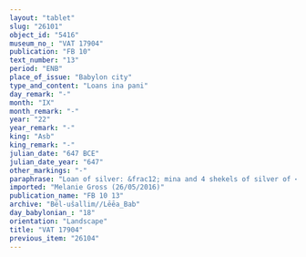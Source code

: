 ```yaml
---
layout: "tablet"
slug: "26101"
object_id: "5416"
museum_no_: "VAT 17904"
publication: "FB 10"
text_number: "13"
period: "ENB"
place_of_issue: "Babylon city"
type_and_content: "Loans ina pani"
day_remark: "-"
month: "IX"
month_remark: "-"
year: "22"
year_remark: "-"
king: "Asb"
king_remark: "-"
julian_date: "647 BCE"
julian_date_year: "647"
other_markings: "-"
paraphrase: "Loan of silver: &frac12; mina and 4 shekels of silver of <strong>A</strong> are at the disposal (<em>ina pāni</em>) of <strong>B</strong> for the investment in a business partnership (<em>harrānu</em>). This silver is the replacement (<em>tahhu</em>) of an equal share (<em>ahātu</em>), which is no longer existent. 1 witness and the scribe.<br /> &nbsp;<br /> <strong>A</strong> = Bēl-u&scaron;allim; <strong>B</strong> = Rēmūtu; Scribe = Nab&ucirc;-zēru-ibni/[&hellip;]<br /> &nbsp;"
imported: "Melanie Gross (26/05/2016)"
publication_name: "FB 10 13"
archive: "Bēl-ušallim//Lēēa_Bab"
day_babylonian_: "18"
orientation: "Landscape"
title: "VAT 17904"
previous_item: "26104"
---
```

